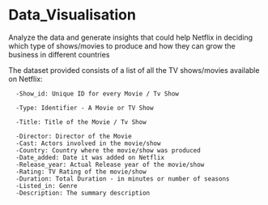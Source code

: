 # Data_Visualisation
Analyze the data and generate insights that could help Netflix in deciding which type of shows/movies to produce and how they can grow the business in different countries

The dataset provided  consists of a list of all the TV shows/movies available on Netflix:

      -Show_id: Unique ID for every Movie / Tv Show
      
      -Type: Identifier - A Movie or TV Show
      
      -Title: Title of the Movie / Tv Show
      
      -Director: Director of the Movie
      -Cast: Actors involved in the movie/show
      -Country: Country where the movie/show was produced
      -Date_added: Date it was added on Netflix
      -Release_year: Actual Release year of the movie/show
      -Rating: TV Rating of the movie/show
      -Duration: Total Duration - in minutes or number of seasons
      -Listed_in: Genre
      -Description: The summary description
